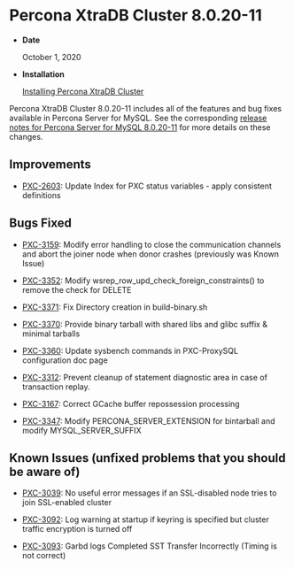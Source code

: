 # Percona XtraDB Cluster 8.0.20-11


* **Date**

    October 1, 2020



* **Installation**

    [Installing Percona XtraDB Cluster](https://www.percona.com/doc/percona-xtradb-cluster/8.0/install/index.html)


Percona XtraDB Cluster 8.0.20-11 includes all of the features and bug fixes available in Percona Server for MySQL. See the corresponding [release notes for Percona Server for MySQL 8.0.20-11](https://www.percona.com/doc/percona-server/LATEST/release-notes/Percona-Server-8.0.20-11.html) for more details on these changes.

## Improvements


* [PXC-2603](https://jira.percona.com/browse/PXC-2603): Update Index for PXC status variables - apply consistent definitions

## Bugs Fixed


* [PXC-3159](https://jira.percona.com/browse/PXC-3159): Modify error handling to close the communication channels and abort the joiner node when donor crashes (previously was Known Issue)


* [PXC-3352](https://jira.percona.com/browse/PXC-3352): Modify wsrep_row_upd_check_foreign_constraints() to remove the check for DELETE


* [PXC-3371](https://jira.percona.com/browse/PXC-3371): Fix Directory creation in build-binary.sh


* [PXC-3370](https://jira.percona.com/browse/PXC-3370): Provide binary tarball with shared libs and glibc suffix & minimal tarballs


* [PXC-3360](https://jira.percona.com/browse/PXC-3360): Update sysbench commands in PXC-ProxySQL configuration doc page


* [PXC-3312](https://jira.percona.com/browse/PXC-3312): Prevent cleanup of statement diagnostic area in case of transaction replay.


* [PXC-3167](https://jira.percona.com/browse/PXC-3167): Correct GCache buffer repossession processing


* [PXC-3347](https://jira.percona.com/browse/PXC-3347): Modify PERCONA_SERVER_EXTENSION for bintarball and modify MYSQL_SERVER_SUFFIX

## Known Issues (unfixed problems that you should be aware of)


* [PXC-3039](https://jira.percona.com/browse/PXC-3039): No useful error messages if an SSL-disabled node tries to join SSL-enabled cluster


* [PXC-3092](https://jira.percona.com/browse/PXC-3092): Log warning at startup if keyring is specified but cluster traffic encryption is turned off


* [PXC-3093](https://jira.percona.com/browse/PXC-3093): Garbd logs Completed SST Transfer Incorrectly (Timing is not correct)
